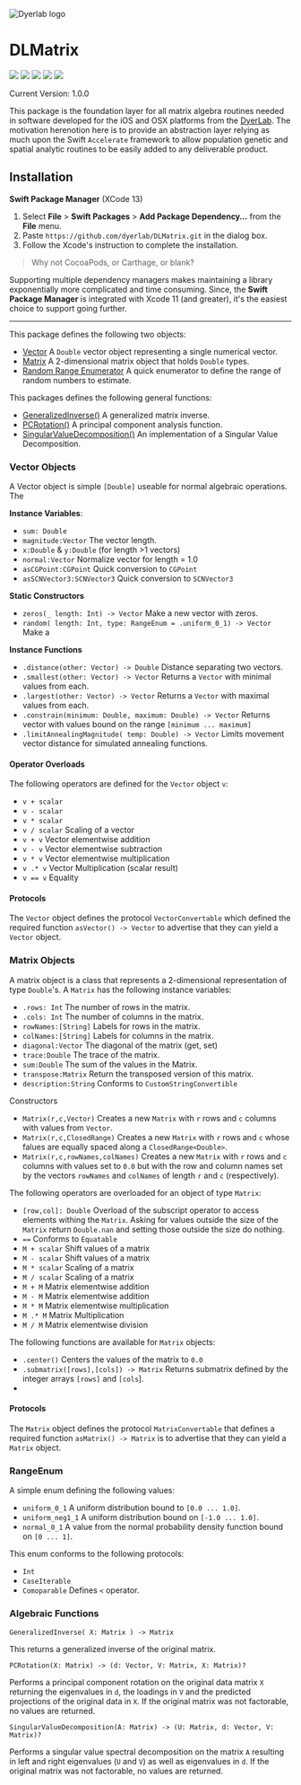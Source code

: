 ![Dyerlab logo](https://live.staticflickr.com/65535/51722755557_2368c8fb01_o_d.jpg)

# DLMatrix

![](https://img.shields.io/badge/license-GPLv3-green) ![](https://img.shields.io/badge/maintained%3F-Yes-green) ![](https://img.shields.io/badge/swift-5.5-green) ![](https://img.shields.io/badge/iOS-14.0-green) ![](https://img.shields.io/badge/macOS-11-green)

Current Version: 1.0.0

This package is the foundation layer for all matrix algebra routines needed in software developed for the iOS and OSX platforms from the [DyerLab](https://dyerlab.org).  The motivation herenotion here is to provide an abstraction layer relying as much upon the Swift `Accelerate` framework to allow population genetic and spatial analytic routines to be easily added to any deliverable product.


<a name="Installation"></a>
## Installation

**Swift Package Manager** (XCode 13)

1. Select **File** > **Swift Packages** > **Add Package Dependency…** from the **File** menu.
2. Paste `https://github.com/dyerlab/DLMatrix.git` in the dialog box.
3. Follow the Xcode's instruction to complete the installation.

> Why not CocoaPods, or Carthage, or blank?

Supporting multiple dependency managers makes maintaining a library exponentially more complicated and time consuming.  Since, the **Swift Package Manager** is integrated with Xcode 11 (and greater), it's the easiest choice to support going further.

---

This package defines the following two objects:

- <a href="#Vector">Vector</a> A `Double` vector object representing a single numerical vector.
- <a href="#Matrix">Matrix</a> A 2-dimensional matrix object that holds `Double` types.
- <a href="#RangeEnum">Random Range Enumerator</a> A quick enumerator to define the range of random numbers to estimate.

This packages defines the following general functions:

- <a href="#GINV">GeneralizedInverse()</a> A generalized matrix inverse.
- <a href="#PCA">PCRotation()</a> A principal component analysis function.
- <a href="#SVD">SingularValueDecomposition()</a> An implementation of a Singular Value Decomposition.
 

<a name="Vector"></a>
### Vector Objects

A Vector object is simple `[Double]` useable for normal algebraic operations.  The 


**Instance Variables**:

- `sum: Double`
- `magnitude:Vector` The vector length.
- `x:Double` & `y:Double` (for length >1 vectors)
- `normal:Vector` Normalize vector for length = 1.0
- `asCGPoint:CGPoint` Quick conversion to `CGPoint`
- `asSCNVector3:SCNVector3` Quick conversion to `SCNVector3`


**Static Constructors**

- `zeros(_ length: Int) -> Vector` Make a new vector with zeros.
- `random( length: Int, type: RangeEnum = .uniform_0_1) -> Vector` Make a 
 

**Instance Functions**

- `.distance(other: Vector) -> Double` Distance separating two vectors. 
- `.smallest(other: Vector) -> Vector` Returns a `Vector` with minimal values from each.
- `.largest(other: Vector) -> Vector` Returns a `Vector` with maximal values from each. 
- `.constrain(minimum: Double, maximum: Double) -> Vector` Returns vector with values bound on the range `[minimum ... maximum]`
- `.limitAnnealingMagnitude( temp: Double) -> Vector` Limits movement vector distance for simulated annealing functions.
 
#### Operator Overloads

The following operators are defined for the `Vector` object `v`:

- `v + scalar` 
- `v - scalar`
- `v * scalar`
- `v / scalar` Scaling of a vector
- `v + v` Vector elementwise addition
- `v - v` Vector elementwise subtraction
- `v * v` Vector elementwise multiplication
- `v .* v` Vector Multiplication (scalar result)
- `v == v` Equality 

#### Protocols

The `Vector` object defines the protocol `VectorConvertable` which defined the required function `asVector() -> Vector` to advertise that they can yield a `Vector` object. 



<a name="Matrix"></a>
### Matrix Objects

A matrix object is a class that represents a 2-dimensional representation of type `Double`'s.  A `Matrix` has the following instance variables:

- `.rows: Int` The number of rows in the matrix.
- `.cols: Int` The number of columns in the matrix.
- `rowNames:[String]` Labels for rows in the matrix.
- `colNames:[String]` Labels for columns in the matrix.
- `diagonal:Vector` The diagonal of the matrix (get, set)
- `trace:Double` The trace of the matrix.
- `sum:Double` The sum of the values in the Matrix.
- `transpose:Matrix` Return the transposed version of this matrix.
- `description:String` Conforms to `CustomStringConvertible`

Constructors
- `Matrix(r,c,Vector)` Creates a new `Matrix` with `r` rows and `c` columns with values from `Vector`.
- `Matrix(r,c,ClosedRange)` Creates a new `Matrix` with `r` rows and `c` whose falues are equally spaced along a `ClosedRange<Double>`.
- `Matrix(r,c,rowNames,colNames)` Creates a new `Matrix` with `r` rows and `c` columns with values set to `0.0` but with the row and column names set by the vectors `rowNames` and `colNames` of length `r` and `c` (respectively).


The following operators are overloaded for an object of type `Matrix`:

- `[row,col]: Double` Overload of the subscript operator to access elements withing the `Matrix`.  Asking for values outside the size of the `Matrix` return `Double.nan` and setting those outside the size do nothing.
- `==` Conforms to `Equatable`
- `M + scalar` Shift values of a matrix
- `M - scalar` Shift values of a matrix
- `M * scalar` Scaling of a matrix
- `M / scalar` Scaling of a matrix
- `M + M` Matrix elementwise addition
- `M - M` Matrix elementwise addition
- `M * M` Matrix elementwise multiplication
- `M .* M` Matrix Multiplication 
- `M / M` Matrix elementwise division

The following functions are available for `Matrix` objects:
- `.center()` Centers the values of the matrix to `0.0`
- `.submatrix([rows],[cols]) -> Matrix` Returns submatrix defined by the integer arrays `[rows]` and `[cols`].
-  

#### Protocols

The `Matrix` object defines the protocol `MatrixConvertable` that defines a required function `asMatrix() -> Matrix` is to advertise that they can yield a `Matrix` object. 

<a name="RangeEnum"></a>
### RangeEnum

A simple enum defining the following values:
- `uniform_0_1` A uniform distribution bound to `[0.0 ... 1.0]`.
- `uniform_neg1_1` A uniform distribution bound on `[-1.0 ... 1.0]`.
- `normal_0_1` A value from the normal probability density function bound on `[0 ... 1]`.

This enum conforms to the following protocols:
- `Int`
- `CaseIterable`
- `Comoparable` Defines `<` operator.


### Algebraic Functions

<a name="GINV"></a> 

`GeneralizedInverse( X: Matrix ) -> Matrix` 

This returns a generalized inverse of the original matrix.

<a name="PCA"></a>

`PCRotation(X: Matrix) -> (d: Vector, V: Matrix, X: Matrix)?`

Performs a principal component rotation on the original data matrix `X` returning the eigenvalues in `d`, the loadings in `V` and the predicted projections of the original data in `X`.  If the original matrix was not factorable, no values are returned.

<a name="SVD"></a>

`SingularValueDecomposition(A: Matrix) -> (U: Matrix, d: Vector, V: Matrix)?` 

Performs a singular value spectral decomposition on the matrix `A` resulting in left and right eigenvalues (`U` and `V`) as well as eigenvalues in `d`. If the original matrix was not factorable, no values are returned.


